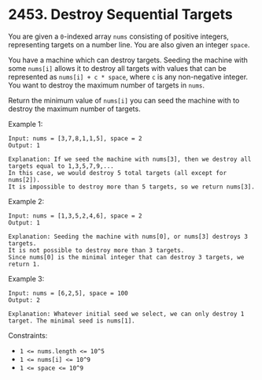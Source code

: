 # 2453. Destroy Sequential Targets

You are given a `0`-indexed array `nums` consisting of positive integers, representing targets on a number line. You are also given an integer `space`.

You have a machine which can destroy targets. Seeding the machine with some `nums[i]` allows it to destroy all targets with values that can be represented as `nums[i] + c * space`, where `c` is any non-negative integer. You want to destroy the maximum number of targets in `nums`.

Return the minimum value of `nums[i]` you can seed the machine with to destroy the maximum number of targets.


Example 1:

    Input: nums = [3,7,8,1,1,5], space = 2
    Output: 1

    Explanation: If we seed the machine with nums[3], then we destroy all targets equal to 1,3,5,7,9,...
    In this case, we would destroy 5 total targets (all except for nums[2]).
    It is impossible to destroy more than 5 targets, so we return nums[3].

Example 2:

    Input: nums = [1,3,5,2,4,6], space = 2
    Output: 1

    Explanation: Seeding the machine with nums[0], or nums[3] destroys 3 targets.
    It is not possible to destroy more than 3 targets.
    Since nums[0] is the minimal integer that can destroy 3 targets, we return 1.

Example 3:

    Input: nums = [6,2,5], space = 100
    Output: 2

    Explanation: Whatever initial seed we select, we can only destroy 1 target. The minimal seed is nums[1].

Constraints:

- `1 <= nums.length <= 10^5`
- `1 <= nums[i] <= 10^9`
- `1 <= space <= 10^9`